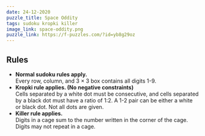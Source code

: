 ```yaml
---
date: 24-12-2020
puzzle_title: Space Oddity
tags: sudoku kropki killer
image_link: space-oddity.png
puzzle_link: https://f-puzzles.com/?id=yb8g29oz
---
```

## Rules

-   **Normal sudoku rules apply.**  
    Every row, column, and 3 &times; 3 box contains all digits 1-9.
-   **Kropki rule applies. (No negative constraints)**  
    Cells separated by a white dot must be consecutive, and cells separated by a black dot must have a ratio of 1:2. A 1-2 pair can be either a white or black dot. Not all dots are given.
-   **Killer rule applies.**  
    Digits in a cage sum to the number written in the corner of the cage. Digits may not repeat in a cage.

